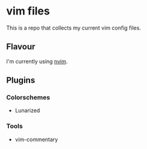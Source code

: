 # vim files

This is a repo that collects my current vim config files.

## Flavour

I'm currently using [nvim](https://github.com/neovim/neovim).

## Plugins

### Colorschemes

* Lunarized

### Tools

* vim-commentary

